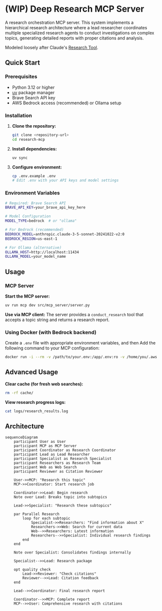# (WIP) Deep Research MCP Server

A research orchestration MCP server. This system implements a hierarchical research architecture where a lead researcher coordinates multiple specialized research agents to conduct investigations on complex topics, generating detailed reports with proper citations and analysis.

Modeled loosely after Claude's [Research Tool](https://www.anthropic.com/engineering/multi-agent-research-system).

## Quick Start

### Prerequisites

- Python 3.12 or higher
- [uv](https://docs.astral.sh/uv/) package manager
- Brave Search API key
- AWS Bedrock access (recommended) or Ollama setup

### Installation

1. **Clone the repository:**
   ```bash
   git clone <repository-url>
   cd research-mcp
   ```

2. **Install dependencies:**
   ```bash
   uv sync
   ```

3. **Configure environment:**
   ```bash
   cp .env.example .env
   # Edit .env with your API keys and model settings
   ```

### Environment Variables

```bash
# Required: Brave Search API
BRAVE_API_KEY=your_brave_api_key_here

# Model Configuration
MODEL_TYPE=bedrock  # or "ollama"

# For Bedrock (recommended)
BEDROCK_MODEL=anthropic.claude-3-5-sonnet-20241022-v2:0
BEDROCK_REGION=us-east-1

# For Ollama (alternative)
OLLAMA_HOST=http://localhost:11434
OLLAMA_MODEL=your_model_name
```

## Usage

### MCP Server

**Start the MCP server:**
```bash
uv run mcp dev src/mcp_server/server.py
```

**Use via MCP client:**
The server provides a `conduct_research` tool that accepts a topic string and returns a research report.

### Using Docker (with Bedrock backend)

Create a `.env` file with appropriate environment variables, and then
Add the following command to your MCP configuration:

```bash
docker run -i --rm -v /path/to/your.env:/app/.env:ro -v /home/you/.aws:/home/mcp/.aws ghcr.io/karashiiro/research-mcp:main
```

## Advanced Usage

**Clear cache (for fresh web searches):**
```bash
rm -rf cache/
```

**View research progress logs:**
```bash
cat logs/research_results.log
```

## Architecture

```mermaid
sequenceDiagram
    participant User as User
    participant MCP as MCP Server
    participant Coordinator as Research Coordinator
    participant Lead as Lead Researcher
    participant Specialist as Research Specialist
    participant Researchers as Research Team
    participant Web as Web Search
    participant Reviewer as Citation Reviewer

    User->>MCP: "Research this topic"
    MCP->>Coordinator: Start research job
    
    Coordinator->>Lead: Begin research
    Note over Lead: Breaks topic into subtopics
    
    Lead->>Specialist: "Research these subtopics"
    
    par Parallel Research
        loop for each subtopic
            Specialist->>Researchers: "Find information about X"
            Researchers->>Web: Search for current data
            Web-->>Researchers: Latest information
            Researchers-->>Specialist: Individual research findings
        end
    end
    
    Note over Specialist: Consolidates findings internally
    
    Specialist-->>Lead: Research package
    
    opt quality check
        Lead->>Reviewer: "Check citations"
        Reviewer-->>Lead: Citation feedback
    end
    
    Lead-->>Coordinator: Final research report
    
    Coordinator-->>MCP: Complete report
    MCP-->>User: Comprehensive research with citations
```
